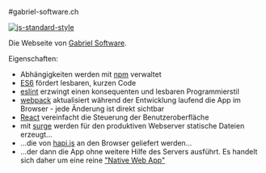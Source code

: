 #gabriel-software.ch

[![js-standard-style](https://img.shields.io/badge/license-ISC-brightgreen.svg)](https://github.com/barbalex/gs/blob/master/license.md)

Die Webseite von [Gabriel Software](http://gabriel-software.ch).

Eigenschaften:

- Abhängigkeiten werden mit [npm](https://www.npmjs.com) verwaltet
- [ES6](https://github.com/lukehoban/es6features) fördert lesbaren, kurzen Code
- [eslint](https://github.com/airbnb/javascript) erzwingt einen konsequenten und lesbaren Programmierstil
- [webpack](http://webpack.github.io) aktualisiert während der Entwicklung laufend die App im Browser - jede Änderung ist direkt sichtbar
- [React](https://facebook.github.io/react/index.html) vereinfacht die Steuerung der Benutzeroberfläche
- mit [surge](https://surge.sh) werden für den produktiven Webserver statische Dateien erzeugt...
- ...die von [hapi.js](http://hapijs.com) an den Browser geliefert werden...
- ...der dann die App ohne weitere Hilfe des Servers ausführt. Es handelt sich daher um eine reine ["Native Web App"](https://blog.andyet.com/2015/01/22/native-web-apps)